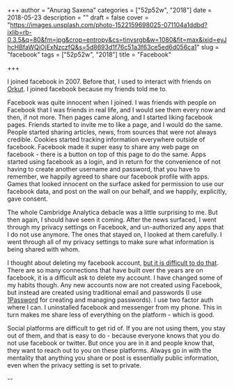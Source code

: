+++
author = "Anurag Saxena"
categories = ["52p52w", "2018"]
date = 2018-05-23
description = ""
draft = false
cover = "https://images.unsplash.com/photo-1522159698025-071104a1ddbd?ixlib=rb-0.3.5&q=80&fm=jpg&crop=entropy&cs=tinysrgb&w=1080&fit=max&ixid=eyJhcHBfaWQiOjExNzczfQ&s=5d8693d1f76c51a3f63ce5ed6d056ca1"
slug = "facebook"
tags = ["52p52w", "2018"]
title = "Facebook"

+++


I joined facebook in 2007. Before that, I used to interact with friends on [Orkut](https://en.wikipedia.org/wiki/Orkut). I joined facebook because my friends told me to.  

Facebook was quite innocent when I joined. I was friends with people on Facebook that I was friends in real life, and I would see them every now and then, if not more. Then pages came along, and I started liking facebook pages. Friends started to invite me to like a page, and I would do the same. People started sharing articles, news, from sources that were not always credible. Cookies started tracking information everywhere outside of facebook. Facebook made it super easy to share any web page on facebook - there is a button on top of this page to do the same. Apps started using facebook as a login, and in return for the convenience of not having to create another username and password, that you have to remember, we happily agreed to share our facebook profile with apps. Games that looked innocent on the surface asked for permission to use our facebook data, and post on the wall on our behalf, and we happily, explicitly, gave consent. 

The whole Cambridge Analytica debacle was a little surprising to me. But then again, I should have seen it coming. After the news surfaced, I went through my privacy settings on Facebook, and un-authorized any apps that I do not use anymore. The ones that stayed on, I looked at them carefully. I went through all of my privacy settings to make sure what information is being shared with whom. 

I thought about deleting my facebook account, [but it is difficult to do that](https://www.theverge.com/2018/3/22/17152922/delete-facebook-boycott-cambridge-analytica-tech-monopoly-data-privacy). There are so many connections that have built over the years are on facebook, it is a difficult ask to delete my account. I have changed some of my habits though. Any new accounts now are not created using Facebook, but instead are created using traditional email and passwords (I use [1Password](https://1password.com/) for creating and managing passwords). I use two factor auth where I can. I uninstalled facebook and messenger from my phone. This in turn makes me share less of everything on the platform - which is good. 

Social platforms are difficult to get rid of. If you are not using them, you stay out of them, and that is easy to do - because everyone knows that you do not use facebook or twitter. But once you are in it and people know that, they want to reach out to you on these platforms. Always go in with the mentality that anything you share or post is essentially public information, even when the privacy setting is set to private.

--

